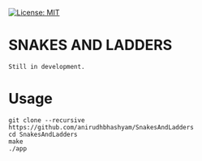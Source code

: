 [![License: MIT](https://img.shields.io/badge/License-MIT-yellow.svg)](https://opensource.org/licenses/MIT)

# SNAKES AND LADDERS 
`Still in development.` 

# Usage
```
git clone --recursive https://github.com/anirudhbhashyam/SnakesAndLadders
cd SnakesAndLadders
make
./app
```

